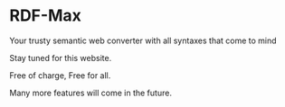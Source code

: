 # RDF-Max
Your trusty semantic web converter with all syntaxes that come to mind

Stay tuned for this website. 

Free of charge, Free for all.

Many more features will come in the future.
